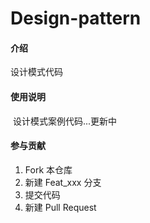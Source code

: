 # Design-pattern

#### 介绍
设计模式代码

#### 使用说明

​	设计模式案例代码...更新中

#### 参与贡献

1.  Fork 本仓库
2.  新建 Feat_xxx 分支
3.  提交代码
4.  新建 Pull Request
